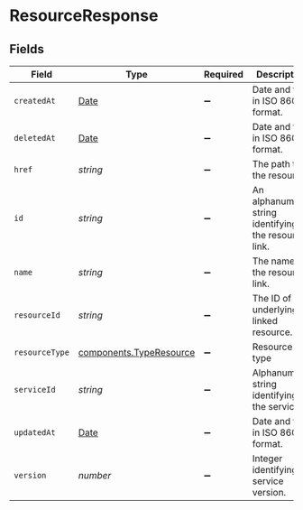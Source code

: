# ResourceResponse


## Fields

| Field                                                                                         | Type                                                                                          | Required                                                                                      | Description                                                                                   | Example                                                                                       |
| --------------------------------------------------------------------------------------------- | --------------------------------------------------------------------------------------------- | --------------------------------------------------------------------------------------------- | --------------------------------------------------------------------------------------------- | --------------------------------------------------------------------------------------------- |
| `createdAt`                                                                                   | [Date](https://developer.mozilla.org/en-US/docs/Web/JavaScript/Reference/Global_Objects/Date) | :heavy_minus_sign:                                                                            | Date and time in ISO 8601 format.                                                             | 2020-04-09T18:14:30Z                                                                          |
| `deletedAt`                                                                                   | [Date](https://developer.mozilla.org/en-US/docs/Web/JavaScript/Reference/Global_Objects/Date) | :heavy_minus_sign:                                                                            | Date and time in ISO 8601 format.                                                             | 2020-04-09T18:14:30Z                                                                          |
| `href`                                                                                        | *string*                                                                                      | :heavy_minus_sign:                                                                            | The path to the resource.                                                                     | /resources/stores/object/3vjTN8v1O7nOAY7aNDGOL                                                |
| `id`                                                                                          | *string*                                                                                      | :heavy_minus_sign:                                                                            | An alphanumeric string identifying the resource link.                                         | 7Lsb7Y76rChV9hSrv3KgFl                                                                        |
| `name`                                                                                        | *string*                                                                                      | :heavy_minus_sign:                                                                            | The name of the resource link.                                                                | test-resource                                                                                 |
| `resourceId`                                                                                  | *string*                                                                                      | :heavy_minus_sign:                                                                            | The ID of the underlying linked resource.                                                     | 3vjTN8v1O7nOAY7aNDGOL                                                                         |
| `resourceType`                                                                                | [components.TypeResource](../../../sdk/models/components/typeresource.md)                     | :heavy_minus_sign:                                                                            | Resource type                                                                                 |                                                                                               |
| `serviceId`                                                                                   | *string*                                                                                      | :heavy_minus_sign:                                                                            | Alphanumeric string identifying the service.                                                  | SU1Z0isxPaozGVKXdv0eY                                                                         |
| `updatedAt`                                                                                   | [Date](https://developer.mozilla.org/en-US/docs/Web/JavaScript/Reference/Global_Objects/Date) | :heavy_minus_sign:                                                                            | Date and time in ISO 8601 format.                                                             | 2020-04-09T18:14:30Z                                                                          |
| `version`                                                                                     | *number*                                                                                      | :heavy_minus_sign:                                                                            | Integer identifying a service version.                                                        | 1                                                                                             |
